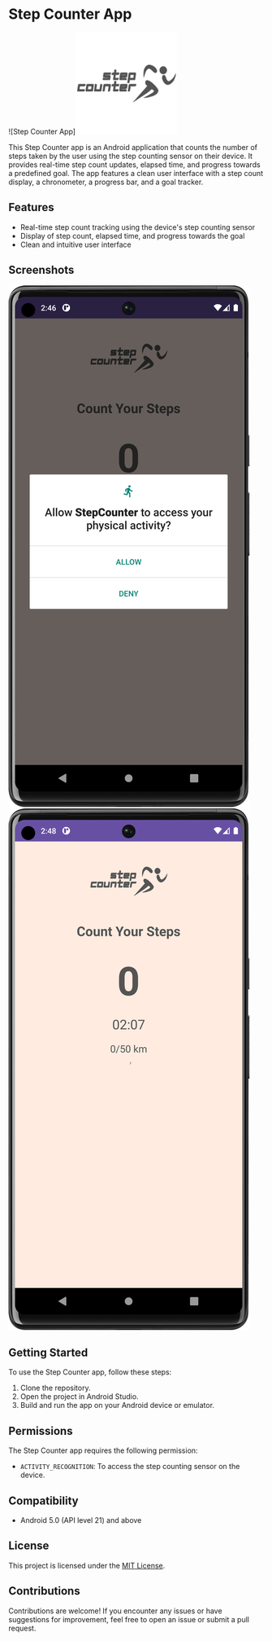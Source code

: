 # Step Counter App

![Step Counter App]<img src="app_logo.png" alt="Step Counter App" width="200">

This Step Counter app is an Android application that counts the number of steps taken by the user using the step counting sensor on their device. It provides real-time step count updates, elapsed time, and progress towards a predefined goal. The app features a clean user interface with a step count display, a chronometer, a progress bar, and a goal tracker.

## Features

- Real-time step count tracking using the device's step counting sensor
- Display of step count, elapsed time, and progress towards the goal
- Clean and intuitive user interface

## Screenshots

![Screenshot 1](screenshot_1.png)
![Screenshot 2](screenshot_2.png)

## Getting Started

To use the Step Counter app, follow these steps:

1. Clone the repository.
2. Open the project in Android Studio.
3. Build and run the app on your Android device or emulator.

## Permissions

The Step Counter app requires the following permission:

- `ACTIVITY_RECOGNITION`: To access the step counting sensor on the device.

## Compatibility

- Android 5.0 (API level 21) and above

## License

This project is licensed under the [MIT License](LICENSE).

## Contributions

Contributions are welcome! If you encounter any issues or have suggestions for improvement, feel free to open an issue or submit a pull request.


